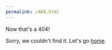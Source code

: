 ```yaml
---
permalink: /404.html
---
```


Now that's a 404!

Sorry, we couldn't find it. Let's go [home](index.html).
